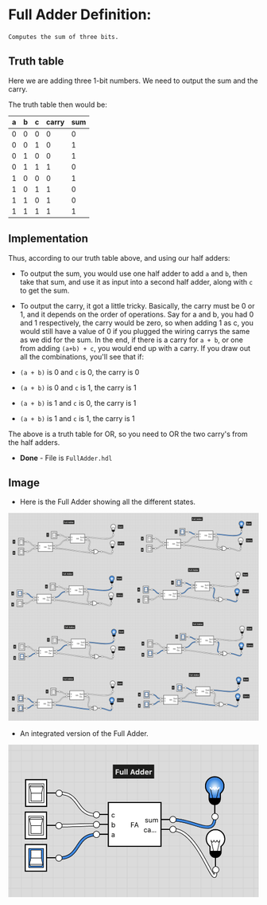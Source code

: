 # Full Adder Definition:
```
Computes the sum of three bits.
```

## Truth table
Here we are adding three 1-bit numbers. We need to output the sum and the carry.

The truth table then would be:

|a|b|c|carry|sum|
|-|-|-|-|-|
|0|0|0|0|0|
|0|0|1|0|1|
|0|1|0|0|1|
|0|1|1|1|0|
|1|0|0|0|1|
|1|0|1|1|0|
|1|1|0|1|0|
|1|1|1|1|1|

## Implementation
Thus, according to our truth table above, and using our half adders:
- To output the sum, you would use one half adder to add `a` and `b`, then take that sum, and use it as input into a second half adder, along with `c` to get the sum.
- To output the carry, it got a little tricky. Basically, the carry must be 0 or 1, and it depends on the order of operations. Say for a and b, you had 0 and 1 respectively, the carry would be zero, so when adding 1 as c, you would still have a value of 0 if you plugged the wiring carrys the same as we did for the sum. In the end, if there is a carry for `a + b`, or one from adding `(a+b) + c`, you would end up with a carry. If you draw out all the combinations, you'll see that if:

- `(a + b)` is 0 and `c` is 0, the carry is 0
- `(a + b)` is 0 and `c` is 1, the carry is 1
- `(a + b)` is 1 and `c` is 0, the carry is 1
- `(a + b)` is 1 and `c` is 1, the carry is 1

The above is a truth table for OR, so you need to OR the two carry's from the half adders.

- **Done** - File is `FullAdder.hdl`

## Image
- Here is the Full Adder showing all the different states.

!["FullAdder"](../img/project-02.2-FullAdder.png )

- An integrated version of the Full Adder.

!["Integrated FullAdder"](../img/project-02.2-integrated-FullAdder.png )

